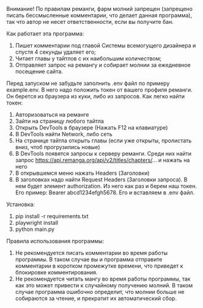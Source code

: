 Внимание! По правилам реманги, фарм молний запрещен (запрещено писать бессмысленные комментарии, что делает данная программа), так что автор не несет ответственности, если вы получите бан.

Как работает эта программа:
1) Пишет комментарии под главой Системы всемогущего дизайнера и спустя 4 секунды удаляет его;
2) Читает главы у тайтлов с их наибольшим количеством;
3) Отправляет запрос на ремангу и собирает молнии за ежедневное посещение сайта.

Перед запуском не забудьте заполнить .env файл по примеру example.env. В него надо положить токен от вашего профиля реманги. Он берется из браузера из куки, либо из запросов.
Как легко найти токен:
1) Авторизоваться на реманге
2) Зайти на страницу любого тайтла
3) Открыть DevTools в браузере (Нажать F12 на клавиатуре)
4) В DevTools найти Network, либо сеть
5) На странице тайтла открыть главы (если уже открыты, пролистать вниз, чтоб прогрузились новые)
6) В DevTools появятся запросы к серверу реманги. Среди них найти запрос https://api.remanga.org/api/v2/titles/chapters/... и нажать на него
7) В открывшемся меню нажать Headers (Заголовки)
8) В заголовках надо найти Request Headers (Заголовки запроса). В нем будет элемент authorization. Из него как раз и берем наш токен. Его пример: Bearer abcd1234efgh5678. Его и вставляем в .env файл.

Установка:
1) pip install -r requirements.txt
2) playwright install
3) python main.py

Правила использования программы:
1) Не рекомендуется писать комментарии во время работы программы. В таком случае вы и программа отправите комментарии в коротком промежутке времени, что приведет к блокировке комментирования.
2) Не рекомендуется читать мангу во время работы программы, так как это может привести к случайному получению молний. В таком случае программа ошибочно определит, что молнии больше не собираются за чтение, и прекратит их автоматический сбор.
